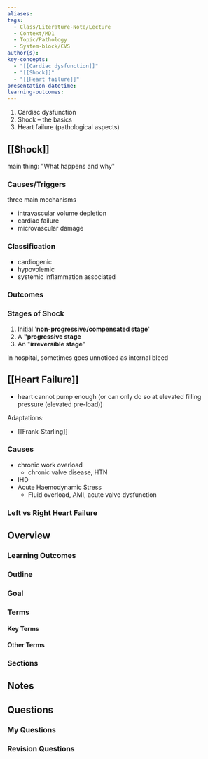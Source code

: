 ```yaml
---
aliases: 
tags:
  - Class/Literature-Note/Lecture
  - Context/MD1
  - Topic/Pathology
  - System-block/CVS
author(s): 
key-concepts:
  - "[[Cardiac dysfunction]]"
  - "[[Shock]]"
  - "[[Heart failure]]"
presentation-datetime: 
learning-outcomes:
---
```


1. Cardiac dysfunction
2. Shock – the basics
3. Heart failure (pathological aspects)


## [[Shock]]
main thing: "What happens and why"
### Causes/Triggers
three main mechanisms
- intravascular volume depletion
- cardiac failure
- microvascular damage

### Classification
- cardiogenic
- hypovolemic
- systemic inflammation associated

### Outcomes


### Stages of Shock
1. Initial '**non-progressive/compensated stage**'
2. A **"progressive stage**
3. An "**irreversible stage**"

In hospital, sometimes goes unnoticed as internal bleed

## [[Heart Failure]]
- heart cannot pump enough (or can only do so at elevated filling pressure (elevated pre-load))

Adaptations:
- [[Frank-Starling]]

### Causes
- chronic work overload
	- chronic valve disease, HTN
- IHD
- Acute Haemodynamic Stress
	- Fluid overload, AMI, acute valve dysfunction

### Left vs Right Heart Failure



## Overview
### Learning Outcomes

### Outline

### Goal

### Terms
#### Key Terms

#### Other Terms

### Sections


## Notes


## Questions

### My Questions
### Revision Questions




